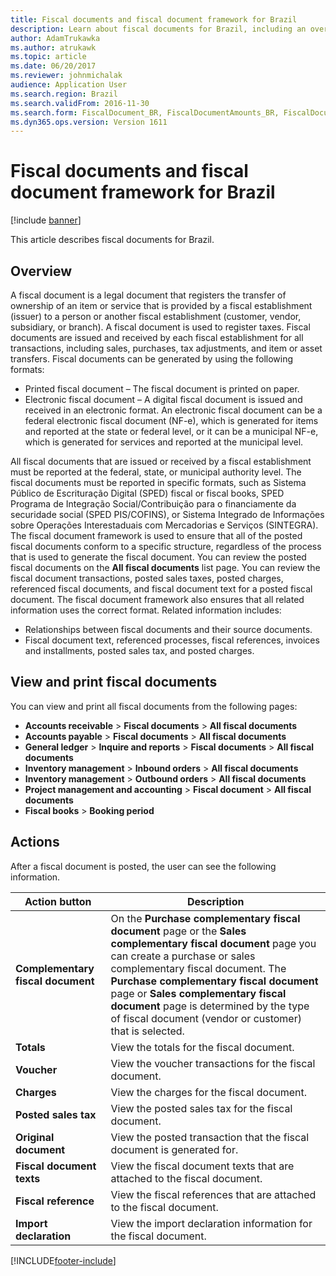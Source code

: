 ```yaml
---
title: Fiscal documents and fiscal document framework for Brazil
description: Learn about fiscal documents for Brazil, including an overview on viewing and printing fiscal documents and a table that outlines aspects of various actions.
author: AdamTrukawka
ms.author: atrukawk
ms.topic: article
ms.date: 06/20/2017
ms.reviewer: johnmichalak
audience: Application User
ms.search.region: Brazil
ms.search.validFrom: 2016-11-30
ms.search.form: FiscalDocument_BR, FiscalDocumentAmounts_BR, FiscalDocumentChargesTotals_BR, FiscalDocumentElectronic_BR
ms.dyn365.ops.version: Version 1611
---
```


# Fiscal documents and fiscal document framework for Brazil

[!include [banner](../../includes/banner.md)]

This article describes fiscal documents for Brazil.

## Overview

A fiscal document is a legal document that registers the transfer of ownership of an item or service that is provided by a fiscal establishment (issuer) to a person or another fiscal establishment (customer, vendor, subsidiary, or branch). A fiscal document is used to register taxes. Fiscal documents are issued and received by each fiscal establishment for all transactions, including sales, purchases, tax adjustments, and item or asset transfers. Fiscal documents can be generated by using the following formats:
-   Printed fiscal document – The fiscal document is printed on paper.
-   Electronic fiscal document – A digital fiscal document is issued and received in an electronic format. An electronic fiscal document can be a federal electronic fiscal document (NF-e), which is generated for items and reported at the state or federal level, or it can be a municipal NF-e, which is generated for services and reported at the municipal level.

All fiscal documents that are issued or received by a fiscal establishment must be reported at the federal, state, or municipal authority level. The fiscal documents must be reported in specific formats, such as Sistema Público de Escrituração Digital (SPED) fiscal or fiscal books, SPED Programa de Integração Social/Contribuição para o financiamente da securidade social (SPED PIS/COFINS), or Sistema Integrado de Informações sobre Operações Interestaduais com Mercadorias e Serviços (SINTEGRA). The fiscal document framework is used to ensure that all of the posted fiscal documents conform to a specific structure, regardless of the process that is used to generate the fiscal document. You can review the posted fiscal documents on the **All fiscal documents** list page. You can review the fiscal document transactions, posted sales taxes, posted charges, referenced fiscal documents, and fiscal document text for a posted fiscal document. The fiscal document framework also ensures that all related information uses the correct format. Related information includes:
-   Relationships between fiscal documents and their source documents.
-   Fiscal document text, referenced processes, fiscal references, invoices and installments, posted sales tax, and posted charges.

## View and print fiscal documents
You can view and print all fiscal documents from the following pages:
-   **Accounts receivable** &gt; **Fiscal documents** &gt; **All fiscal documents**
-   **Accounts payable** &gt; **Fiscal documents** &gt; **All fiscal documents**
-   **General ledger** &gt; **Inquire and reports** &gt; **Fiscal documents** &gt; **All fiscal documents**
-   **Inventory management** &gt; **Inbound orders** &gt; **All fiscal documents**
-   **Inventory management** &gt; **Outbound orders** &gt; **All fiscal documents**
-   **Project management and accounting** &gt; **Fiscal document** &gt; **All fiscal documents**
-   **Fiscal books** &gt; **Booking period**

## Actions
After a fiscal document is posted, the user can see the following information.

| **Action button**                 | **Description**                                                                                                                                                                                                                                                                                                                                                      |
|-----------------------------------|----------------------------------------------------------------------------------------------------------------------------------------------------------------------------------------------------------------------------------------------------------------------------------------------------------------------------------------------------------------------|
| **Complementary fiscal document** | On the **Purchase complementary fiscal document** page or the **Sales complementary fiscal document** page you can create a purchase or sales complementary fiscal document. The **Purchase complementary fiscal document** page or **Sales complementary fiscal document** page is determined by the type of fiscal document (vendor or customer) that is selected. |
| **Totals**                        | View the totals for the fiscal document.                                                                                                                                                                                                                                                                                                                             |
| **Voucher**                       | View the voucher transactions for the fiscal document.                                                                                                                                                                                                                                                                                                               |
| **Charges**                       | View the charges for the fiscal document.                                                                                                                                                                                                                                                                                                                            |
| **Posted sales tax**              | View the posted sales tax for the fiscal document.                                                                                                                                                                                                                                                                                                                   |
| **Original document**             | View the posted transaction that the fiscal document is generated for.                                                                                                                                                                                                                                                                                               |
| **Fiscal document texts**         | View the fiscal document texts that are attached to the fiscal document.                                                                                                                                                                                                                                                                                             |
| **Fiscal reference**              | View the fiscal references that are attached to the fiscal document.                                                                                                                                                                                                                                                                                                 |
| **Import declaration**            | View the import declaration information for the fiscal document.                                                                                                                                                                                                                                                                                                     |







[!INCLUDE[footer-include](../../../includes/footer-banner.md)]
